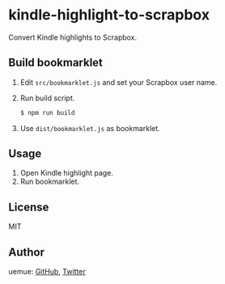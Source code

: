 # kindle-highlight-to-scrapbox

Convert Kindle highlights to Scrapbox.

## Build bookmarklet

1. Edit `src/bookmarklet.js` and set your Scrapbox user name.
2. Run build script.

   ```bash
   $ npm run build
   ```

3. Use `dist/bookmarklet.js` as bookmarklet.

## Usage

1. Open Kindle highlight page.
2. Run bookmarklet.

## License

MIT

## Author

uemue: [GitHub](https://github.com/uemue), [Twitter](https://twitter.com/uemue)
